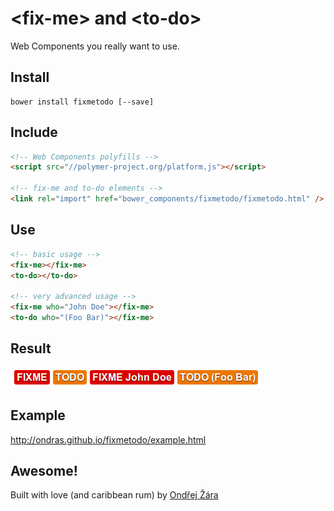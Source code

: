 # &lt;fix-me&gt; and &lt;to-do&gt;

Web Components you really want to use.

## Install
```
bower install fixmetodo [--save]
```

## Include
```html
<!-- Web Components polyfills -->
<script src="//polymer-project.org/platform.js"></script>

<!-- fix-me and to-do elements -->
<link rel="import" href="bower_components/fixmetodo/fixmetodo.html" />
```

## Use
```html
<!-- basic usage -->
<fix-me></fix-me>
<to-do></to-do>

<!-- very advanced usage -->
<fix-me who="John Doe"></fix-me>
<to-do who="(Foo Bar)"></fix-me>
```

## Result
![Screenshot](fixmetodo.png)

## Example
http://ondras.github.io/fixmetodo/example.html


## Awesome!
Built with love (and caribbean rum) by [Ondřej Žára](http://ondras.zarovi.cz/)
